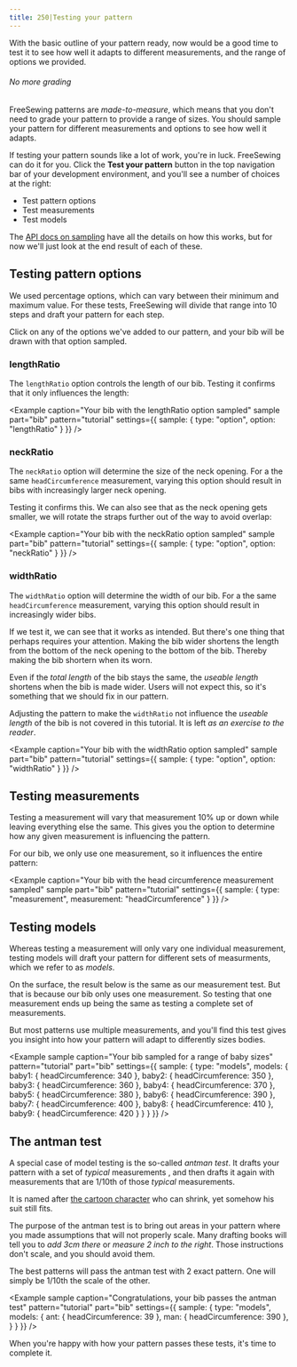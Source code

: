 ```yaml
---
title: 250|Testing your pattern
---
```


With the basic outline of your pattern ready, now would be a good time 
to test it to see how well it adapts to different measurements, 
and the range of options we provided.

<Tip>

###### No more grading

FreeSewing patterns are *made-to-measure*, which means that you don't need to
grade your pattern to provide a range of sizes. You should sample your pattern
for different measurements and options to see how well it adapts.

</Tip>

If testing your pattern sounds like a lot of work, you're in luck. FreeSewing can do it
for you. Click the **Test your pattern** button in the top navigation bar of your 
development environment, and you'll see a number of choices at the right:

 - Test pattern options
 - Test measurements
 - Test models

The [API docs on sampling](/reference/api/pattern/#sample) have all the details on how this works, but
for now we'll just look at the end result of each of these.

## Testing pattern options

We used percentage options, which can vary between their minimum and maximum value.
For these tests, FreeSewing will divide that range into 10 steps and draft your pattern for each step.

Click on any of the options we've added to our pattern, and your bib will be drawn with that option sampled.

### lengthRatio

The `lengthRatio` option controls the length of our bib. Testing it confirms that it only influences the length:

<Example 
  caption="Your bib with the lengthRatio option sampled" 
  sample 
  part="bib" 
  pattern="tutorial" 
  settings={{ 
    sample: { 
      type: "option", 
      option: "lengthRatio" 
    } 
  }} 
/>

### neckRatio

The `neckRatio` option will determine the size of the neck opening.
For a the same `headCircumference` measurement, varying this option should result in bibs with increasingly larger
neck opening. 

Testing it confirms this. We can also see that as the neck opening gets smaller, we will rotate the straps
further out of the way to avoid overlap:

<Example 
  caption="Your bib with the neckRatio option sampled" 
  sample 
  part="bib" 
  pattern="tutorial" 
  settings={{ 
    sample: { 
      type: "option", 
      option: "neckRatio" 
    } 
  }} 
/>

### widthRatio

The `widthRatio` option will determine the width of our bib.
For a the same `headCircumference` measurement, varying this option should result in increasingly wider bibs.

If we test it, we can see that it works as intended. But there's one thing that perhaps requires your attention.
Making the bib wider shortens the length from the bottom of the neck opening to the bottom of the bib. 
Thereby making the bib shortern when its worn.

Even if the *total length* of the bib stays the same, the *useable length* shortens when the bib is made wider.
Users will not expect this, so it's something that we should fix in our pattern. 

<Note>

Adjusting the pattern to make the `widthRatio` not influence the *useable length* of the bib is not
covered in this tutorial. It is left *as an exercise to the reader*.

</Note>

<Example 
  caption="Your bib with the widthRatio option sampled" 
  sample 
  part="bib" 
  pattern="tutorial" 
  settings={{ 
    sample: { 
      type: "option", 
      option: "widthRatio" 
    } 
  }} 
/>

## Testing measurements

Testing a measurement will vary that measurement 10% up or down while leaving everything else the same.
This gives you the option to determine how any given measurement is influencing the pattern.

For our bib, we only use one measurement, so it influences the entire pattern:

<Example 
  caption="Your bib with the head circumference measurement sampled" 
  sample 
  part="bib" 
  pattern="tutorial" 
  settings={{ 
    sample: { 
      type: "measurement", 
      measurement: "headCircumference" 
    } 
  }} 
/>

## Testing models

Whereas testing a measurement will only vary one individual measurement, testing models will
draft your pattern for different sets of measurments, which we refer to as *models*.

On the surface, the result below is the same as our measurement test. But that is because our bib
only uses one measurement. So testing that one measurement ends up being the same as testing a complete
set of measurements.

But most patterns use multiple measurements, and you'll find this test gives you insight into how your
pattern will adapt to differently sizes bodies.

<Example 
  sample 
  caption="Your bib sampled for a range of baby sizes" 
  pattern="tutorial" 
  part="bib" 
  settings={{ 
    sample: { 
      type: "models", 
      models: {
        baby1: { headCircumference: 340 },
        baby2: { headCircumference: 350 },
        baby3: { headCircumference: 360 },
        baby4: { headCircumference: 370 },
        baby5: { headCircumference: 380 },
        baby6: { headCircumference: 390 },
        baby7: { headCircumference: 400 },
        baby8: { headCircumference: 410 },
        baby9: { headCircumference: 420 }
      }
    } 
  }} 
/>

## The antman test

A special case of model testing is the so-called *antman test*.
It drafts your pattern with a set of *typical* measurements , and then drafts it again
with measurements that are 1/10th of those *typical* measurements.

It is named after [the cartoon character](https://en.wikipedia.org/wiki/Ant-Man_(film)) who can shrink, 
yet somehow his suit still fits.

The purpose of the antman test is to bring out areas in your pattern where you made assumptions
that will not properly scale.
Many drafting books will tell you to *add 3cm there* or *measure 2 inch to the right*. Those instructions
don't scale, and you should avoid them. 

The best patterns will pass the antman test with 2 exact pattern. One will simply be 1/10th the scale of the other.

<Example 
  sample 
  caption="Congratulations, your bib passes the antman test" 
  pattern="tutorial" 
  part="bib" 
  settings={{ 
    sample: { 
      type: "models", 
      models: {
        ant: { headCircumference: 39 },
        man: { headCircumference: 390 },
      }
    } 
  }} 
/>

When you're happy with how your pattern passes these tests, it's time to complete it.
